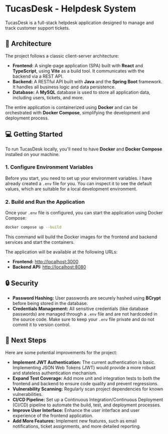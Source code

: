 # TucasDesk - Helpdesk System

TucasDesk is a full-stack helpdesk application designed to manage and track customer support tickets.

## 🚀 Architecture

The project follows a classic client-server architecture:

-   **Frontend:** A single-page application (SPA) built with **React** and **TypeScript**, using **Vite** as a build tool. It communicates with the backend via a REST API.
-   **Backend:** A RESTful API built with **Java** and the **Spring Boot** framework. It handles all business logic and data persistence.
-   **Database:** A **MySQL** database is used to store all application data, including users, tickets, and more.

The entire application is containerized using **Docker** and can be orchestrated with **Docker Compose**, simplifying the development and deployment process.

## 💻 Getting Started

To run TucasDesk locally, you'll need to have **Docker** and **Docker Compose** installed on your machine.

### 1. Configure Environment Variables

Before you start, you need to set up your environment variables. I have already created a `.env` file for you. You can inspect it to see the default values, which are suitable for a local development environment.

### 2. Build and Run the Application

Once your `.env` file is configured, you can start the application using Docker Compose:

```bash
docker compose up --build
```

This command will build the Docker images for the frontend and backend services and start the containers.

The application will be available at the following URLs:

-   **Frontend:** [http://localhost:3000](http://localhost:3000)
-   **Backend API:** [http://localhost:8080](http://localhost:8080)

## 🔒 Security

-   **Password Hashing:** User passwords are securely hashed using **BCrypt** before being stored in the database.
-   **Credentials Management:** All sensitive credentials (like database passwords) are managed through a `.env` file and are not hardcoded in the source code. Make sure to keep your `.env` file private and do not commit it to version control.

## 📝 Next Steps

Here are some potential improvements for the project:

-   **Implement JWT Authentication:** The current authentication is basic. Implementing JSON Web Tokens (JWT) would provide a more robust and stateless authentication mechanism.
-   **Expand Test Coverage:** Add more unit and integration tests to both the frontend and backend to ensure code quality and prevent regressions.
-   **Vulnerability Scanning:** Regularly scan project dependencies for known vulnerabilities.
-   **CI/CD Pipeline:** Set up a Continuous Integration/Continuous Deployment (CI/CD) pipeline to automate the build, test, and deployment processes.
-   **Improve User Interface:** Enhance the user interface and user experience of the frontend application.
-   **Add More Features:** Implement new features, such as email notifications, ticket assignments, and more detailed reporting.

